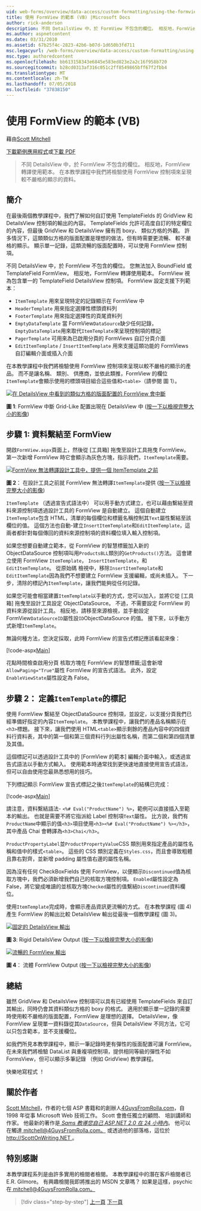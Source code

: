 ```yaml
---
uid: web-forms/overview/data-access/custom-formatting/using-the-formview-s-templates-vb
title: 使用 FormView 的範本 (VB) |Microsoft Docs
author: rick-anderson
description: 不同 DetailsView 中，於 FormView 不包含的欄位。 相反地，FormView 轉譯使用範本。 在本教學課程中，我們將檢驗使用 F...
ms.author: aspnetcontent
ms.date: 03/31/2010
ms.assetid: 67b25f4c-2823-42b6-b07d-1d650b3fd711
msc.legacyurl: /web-forms/overview/data-access/custom-formatting/using-the-formview-s-templates-vb
msc.type: authoredcontent
ms.openlocfilehash: bb613158343e6845e583ed823e2a2c16f958b720
ms.sourcegitcommit: b28cd0313af316c051c2ff8549865bff67f2fbb4
ms.translationtype: MT
ms.contentlocale: zh-TW
ms.lasthandoff: 07/05/2018
ms.locfileid: "37838150"
---
```

<a name="using-the-formviews-templates-vb"></a>使用 FormView 的範本 (VB)
====================
藉由[Scott Mitchell](https://twitter.com/ScottOnWriting)

[下載範例應用程式](http://download.microsoft.com/download/5/7/0/57084608-dfb3-4781-991c-407d086e2adc/ASPNET_Data_Tutorial_14_VB.exe)或[下載 PDF](using-the-formview-s-templates-vb/_static/datatutorial14vb1.pdf)

> 不同 DetailsView 中，於 FormView 不包含的欄位。 相反地，FormView 轉譯使用範本。 在本教學課程中我們將檢驗使用 FormView 控制項來呈現較不嚴格的顯示的資料。


## <a name="introduction"></a>簡介

在最後兩個教學課程中，我們了解如何自訂使用 TemplateFields 的 GridView 和 DetailsView 控制項的輸出的內容。 TemplateFields 允許可高度自訂的特定欄位的內容，但最後 GridView 和 DetailsView 擁有而 boxy、 類似方格的外觀。 許多情況下，這類類似方格的版面配置是理想的做法，但有時需要更流暢、 較不嚴格的顯示。 顯示單一記錄，這類流暢的版面配置時，可以使用 FormView 控制項。

不同 DetailsView 中，於 FormView 不包含的欄位。 您無法加入 BoundField 或 TemplateField FormView。 相反地，FormView 轉譯使用範本。 FormView 視為包含單一的 TemplateField DetailsView 控制項。 FormView 設定支援下列範本：

- `ItemTemplate` 用來呈現特定的記錄顯示在 FormView 中
- `HeaderTemplate` 用來指定選擇性標頭資料列
- `FooterTemplate` 用來指定選擇性的頁尾資料列
- `EmptyDataTemplate` 當 FormView`DataSource`缺少任何記錄，`EmptyDataTemplate`用來取代`ItemTemplate`來呈現控制項的標記
- `PagerTemplate` 可用來為已啟用分頁的 FormViews 自訂分頁介面
- `EditItemTemplate` / `InsertItemTemplate` 用來支援這類功能的 FormViews 自訂編輯介面或插入介面

在本教學課程中我們將檢驗使用 FormView 控制項來呈現以較不嚴格的顯示的產品。 而不是讓名稱、 類別、 供應商，並依此類推，FormView 的欄位`ItemTemplate`會顯示使用的標頭項目組合這些值和`<table>`（請參閱 圖 1）。


[![在 DetailsView 中看到的類似方格的版面配置的 FormView 會中斷](using-the-formview-s-templates-vb/_static/image2.png)](using-the-formview-s-templates-vb/_static/image1.png)

**圖 1**: FormView 中斷 Grid-Like 配置出現在 DetailsView 中 ([按一下以檢視完整大小的影像](using-the-formview-s-templates-vb/_static/image3.png))


## <a name="step-1-binding-the-data-to-the-formview"></a>步驟 1: 資料繫結至 FormView

開啟`FormView.aspx`頁面上，然後從 [工具箱] 拖曳至設計工具拖曳 FormView。 第一次新增 FormView 時它會顯示為灰色方塊，指示我們，`ItemTemplate`需要。


[![FormView 無法轉譯設計工具中，提供一個 ItemTemplate 之前](using-the-formview-s-templates-vb/_static/image5.png)](using-the-formview-s-templates-vb/_static/image4.png)

**圖 2**： 在設計工具之前就 FormView 無法轉譯`ItemTemplate`提供 ([按一下以檢視完整大小的影像](using-the-formview-s-templates-vb/_static/image6.png))


`ItemTemplate` （透過宣告式語法中） 可以用手動方式建立，也可以藉由繫結至資料來源控制項透過設計工具的 FormView 是自動建立。 這個自動建立`ItemTemplate`包含 HTML，清單的每個欄位和標籤名稱控制其`Text`屬性繫結至該欄位的值。 這個方法也自動-建立`InsertItemTemplate`和`EditItemTemplate`，這兩者都針對每個傳回的資料來源控制項的資料欄位填入輸入控制項。

如果您想要自動建立範本，從 FormView 的智慧標籤加入新的 ObjectDataSource 控制項叫用`ProductsBLL`類別的`GetProducts()`方法。 這會建立使用 FormView `ItemTemplate`， `InsertItemTemplate`，和`EditItemTemplate`。 從原始碼 檢視中，移除`InsertItemTemplate`和`EditItemTemplate`因為我們不想要建立 FormView 支援編輯，或尚未插入。 下一步，清除的標記內`ItemTemplate`，讓我們能夠從任何記錄。

如果您可能會相當建置`ItemTemplate`以手動的方式，您可以加入，並將它從 [工具箱] 拖曳至設計工具設定 ObjectDataSource。 不過，不需要設定 FormView 的資料來源從設計工具。 相反地，請移至來源檢視，並手動設定 FormView`DataSourceID`屬性設`ID`ObjectDataSource 的值。 接下來，以手動方式新增`ItemTemplate`。

無論何種方法，您決定採取，此時 FormView 的宣告式標記應該看起來像：


[!code-aspx[Main](using-the-formview-s-templates-vb/samples/sample1.aspx)]

花點時間檢查啟用分頁 核取方塊在 FormView 的智慧標籤;這會新增`AllowPaging="True"`屬性 FormView 的宣告式語法。 此外，設定`EnableViewState`屬性設定為 False。

## <a name="step-2-defining-theitemtemplates-markup"></a>步驟 2： 定義`ItemTemplate`的標記

使用 FormView 繫結至 ObjectDataSource 控制項，並設定，以支援分頁我們已經準備好指定的內容`ItemTemplate`。 本教學課程中，讓我們的產品名稱顯示在`<h3>`標題。 接下來，讓我們使用 HTML`<table>`顯示剩餘的產品內容中的四個資料行資料表，其中的第一個和第三個資料行列出屬性名稱，而第二個和第四個清單及其值。

這個標記可以透過設計工具中的 [FormView 的範本] 編輯介面中輸入，或透過宣告式語法以手動方式輸入。 使用範本時通常找到更快速地直接使用宣告式語法，但可以自由使用您最熟悉想用的技巧。

下列標記顯示 FormView 宣告式標記之後`ItemTemplate`的結構已完成：


[!code-aspx[Main](using-the-formview-s-templates-vb/samples/sample2.aspx)]

請注意，資料繫結語法- `<%# Eval("ProductName") %>`，範例可以直接插入至範本的輸出。 也就是需要不將它指派給 Label 控制項`Text`屬性。 比方說，我們有`ProductName`中顯示的值`<h3>`項目使用`<h3><%# Eval("ProductName") %></h3>`，其中產品 Chai 會轉譯為`<h3>Chai</h3>`。

`ProductPropertyLabel`並`ProductPropertyValue`CSS 類別用來指定產品的屬性名稱和值中的樣式`<table>`。 這些的 CSS 類別定義在`Styles.css`，而且會導致粗體且靠右對齊，並新增 padding 屬性值右邊的屬性名稱。

因為沒有任何 CheckBoxFields 使用 FormView，以便顯示`Discontinued`值為核取方塊中，我們必須新增我們自己的核取方塊控制項。 `Enabled`屬性設定為 False，將它變成唯讀的並核取方塊`Checked`屬性的值繫結`Discontinued`資料欄位。

使用`ItemTemplate`完成時，會顯示產品資訊更流暢的方式。 在本教學課程 (圖 4) 產生 FormView 的輸出比較 DetailsView 輸出從最後一個教學課程 (圖 3)。


[![固定的 DetailsView 輸出](using-the-formview-s-templates-vb/_static/image8.png)](using-the-formview-s-templates-vb/_static/image7.png)

**圖 3**: Rigid DetailsView Output ([按一下以檢視完整大小的影像](using-the-formview-s-templates-vb/_static/image9.png))


[![流暢的 FormView 輸出](using-the-formview-s-templates-vb/_static/image11.png)](using-the-formview-s-templates-vb/_static/image10.png)

**圖 4**： 流體 FormView Output ([按一下以檢視完整大小的影像](using-the-formview-s-templates-vb/_static/image12.png))


## <a name="summary"></a>總結

雖然 GridView 和 DetailsView 控制項可以具有已經使用 TemplateFields 來自訂其輸出，同時仍會其資料類似方格的 boxy 的格式。 適用於顯示單一記錄的需要時使用較不嚴格的版面配置，FormView 是理想的選擇。 DetailsView，像 FormView 呈現單一資料錄從其`DataSource`，但與 DetailsView 不同方法，它可以只包含範本，並不支援欄位。

如我們所見本教學課程中，顯示一筆記錄時更有彈性的版面配置可讓 FormView。 在未來我們將檢驗 DataList 與重複項控制項，提供相同等級的彈性不如 FormsView，但可以顯示多筆記錄 （例如 GridView) 教學課程。

快樂地寫程式 ！

## <a name="about-the-author"></a>關於作者

[Scott Mitchell](http://www.4guysfromrolla.com/ScottMitchell.shtml)，作者的七個 ASP 書籍和的創辦人[4GuysFromRolla.com](http://www.4guysfromrolla.com)，自 1998 年從事 Microsoft Web 技術工作。 Scott 會擔任獨立的顧問、 培訓講師和作家。 他最新的著作是[ *Sams 教導您自己 ASP.NET 2.0 在 24 小時內*](https://www.amazon.com/exec/obidos/ASIN/0672327384/4guysfromrollaco)。 他可以在觸達[ mitchell@4GuysFromRolla.com。](mailto:mitchell@4GuysFromRolla.com) 或透過他的部落格，這位於[ http://ScottOnWriting.NET ](http://ScottOnWriting.NET)。

## <a name="special-thanks-to"></a>特別感謝

本教學課程系列是由許多實用的檢閱者檢閱。 本教學課程中的潛在客戶檢閱者已 E.R. Gilmore。 有興趣檢閱我即將推出的 MSDN 文章嗎？ 如果是這樣，psychic 在[ mitchell@4GuysFromRolla.com。](mailto:mitchell@4GuysFromRolla.com)

> [!div class="step-by-step"]
> [上一頁](using-templatefields-in-the-detailsview-control-vb.md)
> [下一頁](displaying-summary-information-in-the-gridview-s-footer-vb.md)
